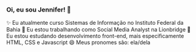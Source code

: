 ### Oi, eu sou Jennifer! 👋

<!--
**jenniferhr/jenniferhr** is a ✨ _special_ ✨ repository because its `README.md` (this file) appears on your GitHub profile.

Here are some ideas to get you started:

- 🔭 I’m currently working on ...
- 🌱 I’m currently learning ...
- 👯 I’m looking to collaborate on ...
- 🤔 I’m looking for help with ...
- 💬 Ask me about ...
- 📫 How to reach me: ...
- 😄 Pronouns: ...
- ⚡ Fun fact: ...
-->
✨ Eu atualmente curso Sistemas de Informação no Instituto Federal da Bahia
🔭 Eu estou trabalhando como Social Media Analyst na Lionbridge
🌱 Eu estou estudando desenvolvimento front-end, mais especificamente HTML, CSS e Javascript
😄 Meus pronomes são: ela/dela

